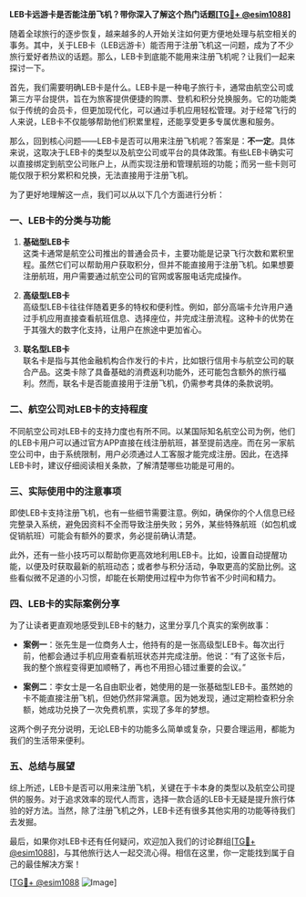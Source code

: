 **LEB卡远游卡是否能注册飞机？带你深入了解这个热门话题[[TG💪+ @esim1088](https://t.me/s/esim1088)]**

随着全球旅行的逐步恢复，越来越多的人开始关注如何更方便地处理与航空相关的事务。其中，关于LEB卡（LEB远游卡）能否用于注册飞机这一问题，成为了不少旅行爱好者热议的话题。那么，LEB卡到底能不能用来注册飞机呢？让我们一起来探讨一下。

首先，我们需要明确LEB卡是什么。LEB卡是一种电子旅行卡，通常由航空公司或第三方平台提供，旨在为旅客提供便捷的购票、登机和积分兑换服务。它的功能类似于传统的会员卡，但更加现代化，可以通过手机应用轻松管理。对于经常飞行的人来说，LEB卡不仅能够帮助他们积累里程，还能享受更多专属优惠和服务。

那么，回到核心问题——LEB卡是否可以用来注册飞机呢？答案是：**不一定**。具体来说，这取决于LEB卡的类型以及航空公司或平台的具体政策。有些LEB卡确实可以直接绑定到航空公司账户上，从而实现注册和管理航班的功能；而另一些卡则可能仅限于积分累积和兑换，无法直接用于注册飞机。

为了更好地理解这一点，我们可以从以下几个方面进行分析：

### 一、LEB卡的分类与功能

1. **基础型LEB卡**  
   这类卡通常是航空公司推出的普通会员卡，主要功能是记录飞行次数和累积里程。虽然它们可以帮助用户获取积分，但并不能直接用于注册飞机。如果想要注册航班，用户需要通过航空公司的官网或客服电话完成操作。

2. **高级型LEB卡**  
   高级型LEB卡往往伴随着更多的特权和便利性。例如，部分高端卡允许用户通过手机应用直接查看航班信息、选择座位，并完成注册流程。这种卡的优势在于其强大的数字化支持，让用户在旅途中更加省心。

3. **联名型LEB卡**  
   联名卡是指与其他金融机构合作发行的卡片，比如银行信用卡与航空公司的联合产品。这类卡除了具备基础的消费返利功能外，还可能包含额外的旅行福利。然而，联名卡是否能直接用于注册飞机，仍需参考具体的条款说明。

### 二、航空公司对LEB卡的支持程度

不同航空公司对LEB卡的支持力度也有所不同。以某国际知名航空公司为例，他们的LEB卡用户可以通过官方APP直接在线注册航班，甚至提前选座。而在另一家航空公司中，由于系统限制，用户必须通过人工客服才能完成注册。因此，在选择LEB卡时，建议仔细阅读相关条款，了解清楚哪些功能是可用的。

### 三、实际使用中的注意事项

即使LEB卡支持注册飞机，也有一些细节需要注意。例如，确保你的个人信息已经完整录入系统，避免因资料不全而导致注册失败；另外，某些特殊航班（如包机或促销航班）可能会有额外的要求，务必提前确认清楚。

此外，还有一些小技巧可以帮助你更高效地利用LEB卡。比如，设置自动提醒功能，以便及时获取最新的航班动态；或者参与积分活动，争取更高的奖励比例。这些看似微不足道的小习惯，却能在长期使用过程中为你节省不少时间和精力。

### 四、LEB卡的实际案例分享

为了让读者更直观地感受到LEB卡的魅力，这里分享几个真实的案例故事：

- **案例一**：张先生是一位商务人士，他持有的是一张高级型LEB卡。每次出行前，他都会通过手机应用查看航班状态并完成注册。他说：“有了这张卡后，我的整个旅程变得更加顺畅了，再也不用担心错过重要的会议。”

- **案例二**：李女士是一名自由职业者，她使用的是一张基础型LEB卡。虽然她的卡不能直接注册飞机，但她仍然非常满意。因为她发现，通过定期检查积分余额，她成功兑换了一次免费机票，实现了多年的梦想。

这两个例子充分说明，无论LEB卡的功能多么简单或复杂，只要合理运用，都能为我们的生活带来便利。

### 五、总结与展望

综上所述，LEB卡是否可以用来注册飞机，关键在于卡本身的类型以及航空公司提供的服务。对于追求效率的现代人而言，选择一款合适的LEB卡无疑是提升旅行体验的好方法。当然，除了注册飞机之外，LEB卡还有很多其他实用的功能等待我们去发掘。

最后，如果你对LEB卡还有任何疑问，欢迎加入我们的讨论群组[[TG💪+ @esim1088](https://t.me/s/esim1088)]，与其他旅行达人一起交流心得。相信在这里，你一定能找到属于自己的最佳解决方案！

[[TG💪+ @esim1088](https://t.me/s/esim1088) ![Image](https://i.postimg.cc/4NQfJmqS/Snipaste-2025-05-13-00-14-12.png)]